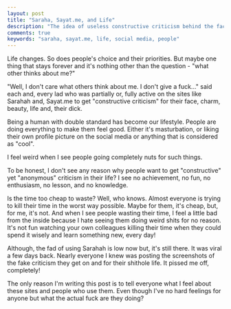 ```yaml
---
layout: post
title: "Saraha, Sayat.me, and Life"
description: "The idea of useless constructive criticism behind the face."
comments: true
keywords: "saraha, sayat.me, life, social media, people"
---
```


Life changes. So does people's choice and their priorities. But maybe one thing that stays forever and it's nothing other than the question - "what other thinks about me?"

"Well, I don't care what others think about me. I don't give a fuck..." said each and, every lad who was partially or, fully active on the sites like Sarahah and, Sayat.me to get "constructive criticism" for their face, charm, beauty, life and, their dick.

Being a human with double standard has become our lifestyle. People are doing everything to make them feel good. Either it's masturbation, or liking their own profile picture on the social media or anything that is considered as "cool".

I feel weird when I see people going completely nuts for such things.

To be honest, I don't see any reason why people want to get "constructive" yet "anonymous" criticism in their life? I see no achievement, no fun, no enthusiasm, no lesson, and no knowledge.

Is the time too cheap to waste? Well, who knows. Almost everyone is trying to kill their time in the worst way possible. Maybe for them, it's cheap, but, for me, it's not. And when I see people wasting their time, I feel a little bad from the inside because I hate seeing them doing weird shits for no reason. It's not fun watching your own colleagues killing their time when they could spend it wisely and learn something new, every day!

Although, the fad of using Sarahah is low now but, it's still there. It was viral a few days back. Nearly everyone I knew was posting the screenshots of the fake criticism they get on and for their shithole life. It pissed me off, completely!

The only reason I'm writing this post is to tell everyone what I feel about these sites and people who use them. Even though I've no hard feelings for anyone but what the actual fuck are they doing?
